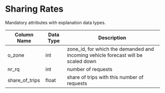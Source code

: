 # Sharing Rates
Mandatory attributes with explanation data types.

Column Name | Data Type | Description
-- | -- | --
o_zone | int | zone_id, for which the demanded and incoming vehicle forecast will be scaled down
nr_rq | int | number of requests
share_of_trips | float | share of trips with this number of requests